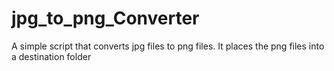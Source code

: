 # jpg_to_png_Converter
A simple script that converts jpg files to png files. It places the png files into a destination folder
